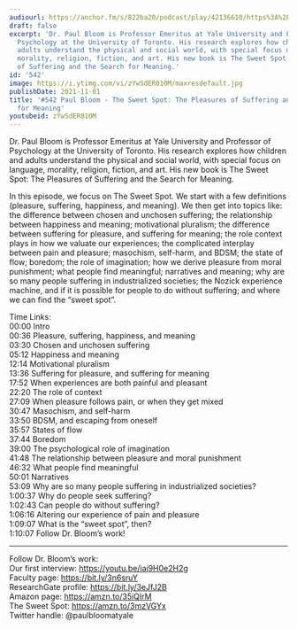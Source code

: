 ```yaml
---
audiourl: https://anchor.fm/s/822ba20/podcast/play/42136610/https%3A%2F%2Fd3ctxlq1ktw2nl.cloudfront.net%2Fstaging%2F2021-9-21%2F94e3883e-e35c-e23f-3dcc-d2f5ae590919.m4a
draft: false
excerpt: 'Dr. Paul Bloom is Professor Emeritus at Yale University and Professor of
  Psychology at the University of Toronto. His research explores how children and
  adults understand the physical and social world, with special focus on language,
  morality, religion, fiction, and art. His new book is The Sweet Spot: The Pleasures
  of Suffering and the Search for Meaning.'
id: '542'
image: https://i.ytimg.com/vi/zYwSdER010M/maxresdefault.jpg
publishDate: 2021-11-01
title: '#542 Paul Bloom - The Sweet Spot: The Pleasures of Suffering and the Search
  for Meaning'
youtubeid: zYwSdER010M
---
```

<div class="timelinks">

Dr. Paul Bloom is Professor Emeritus at Yale University and Professor of Psychology at the University of Toronto. His research explores how children and adults understand the physical and social world, with special focus on language, morality, religion, fiction, and art. His new book is The Sweet Spot: The Pleasures of Suffering and the Search for Meaning.

In this episode, we focus on The Sweet Spot. We start with a few definitions (pleasure, suffering, happiness, and meaning). We then get into topics like: the difference between chosen and unchosen suffering; the relationship between happiness and meaning; motivational pluralism; the difference between suffering for pleasure, and suffering for meaning; the role context plays in how we valuate our experiences; the complicated interplay between pain and pleasure; masochism, self-harm, and BDSM; the state of flow; boredom; the role of imagination; how we derive pleasure from moral punishment; what people find meaningful; narratives and meaning; why are so many people suffering in industrialized societies; the Nozick experience machine, and if it is possible for people to do without suffering; and where we can find the “sweet spot”.

Time Links:  
<time>00:00</time> Intro  
<time>00:36</time> Pleasure, suffering, happiness, and meaning  
<time>03:30</time> Chosen and unchosen suffering  
<time>05:12</time> Happiness and meaning  
<time>12:14</time> Motivational pluralism  
<time>13:36</time> Suffering for pleasure, and suffering for meaning  
<time>17:52</time> When experiences are both painful and pleasant  
<time>22:20</time> The role of context  
<time>27:09</time> When pleasure follows pain, or when they get mixed  
<time>30:47</time> Masochism, and self-harm  
<time>33:50</time> BDSM, and escaping from oneself  
<time>35:57</time> States of flow  
<time>37:44</time> Boredom  
<time>39:00</time> The psychological role of imagination  
<time>41:48</time> The relationship between pleasure and moral punishment  
<time>46:32</time> What people find meaningful  
<time>50:01</time> Narratives  
<time>53:09</time> Why are so many people suffering in industrialized societies?  
<time>1:00:37</time> Why do people seek suffering?  
<time>1:02:43</time> Can people do without suffering?  
<time>1:06:16</time> Altering our experience of pain and pleasure  
<time>1:09:07</time> What is the “sweet spot”, then?  
<time>1:10:07</time> Follow Dr. Bloom’s work!

---

Follow Dr. Bloom’s work:  
Our first interview: https://youtu.be/iai9H0e2H2g  
Faculty page: https://bit.ly/3n6sruY  
ResearchGate profile: https://bit.ly/3eJfJ2B  
Amazon page: https://amzn.to/35iQIrM  
The Sweet Spot: https://amzn.to/3mzVGYx  
Twitter handle: @paulbloomatyale
</div>

